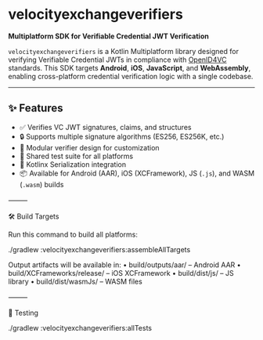 # velocityexchangeverifiers

**Multiplatform SDK for Verifiable Credential JWT Verification**

`velocityexchangeverifiers` is a Kotlin Multiplatform library designed for verifying Verifiable Credential JWTs in compliance with [OpenID4VC](https://openid.net/wg/connect/) standards. This SDK targets **Android**, **iOS**, **JavaScript**, and **WebAssembly**, enabling cross-platform credential verification logic with a single codebase.

---

## ✨ Features

- ✅ Verifies VC JWT signatures, claims, and structures
- 🔒 Supports multiple signature algorithms (ES256, ES256K, etc.)
- 🧩 Modular verifier design for customization
- 🧪 Shared test suite for all platforms
- 🧬 Kotlinx Serialization integration
- 📦 Available for Android (AAR), iOS (XCFramework), JS (`.js`), and WASM (`.wasm`) builds


⸻

🛠 Build Targets

Run this command to build all platforms:

./gradlew :velocityexchangeverifiers:assembleAllTargets

Output artifacts will be available in:
	•	build/outputs/aar/ – Android AAR
	•	build/XCFrameworks/release/ – iOS XCFramework
	•	build/dist/js/ – JS library
	•	build/dist/wasmJs/ – WASM files

⸻

🧪 Testing

./gradlew :velocityexchangeverifiers:allTests
